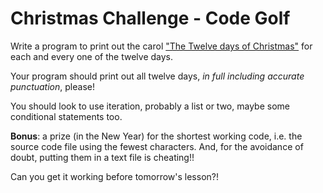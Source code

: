 # Christmas Challenge - Code Golf 

Write a program to print out the carol ["The Twelve days of Christmas"](https://www.christmas-carols.net/carols/twelve-days.html) for each and every one of the twelve days. 

Your program should print out all twelve days, *in full including accurate punctuation*, please! 

You should look to use iteration, probably a list or two, maybe some conditional statements too. 

**Bonus**: a prize (in the New Year) for the shortest working code, i.e. the source code file using the fewest characters. And, for the avoidance of doubt, putting them in a text file is cheating!!

Can you get it working before tomorrow's lesson?! 
